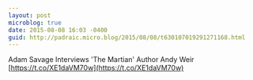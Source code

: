 ```yaml
---
layout: post
microblog: true
date: 2015-08-08 16:03 -0400
guid: http://padraic.micro.blog/2015/08/08/t630107019291271168.html
---
```

Adam Savage Interviews 'The Martian' Author Andy Weir [https://t.co/XE1daVM70w](https://t.co/XE1daVM70w)
